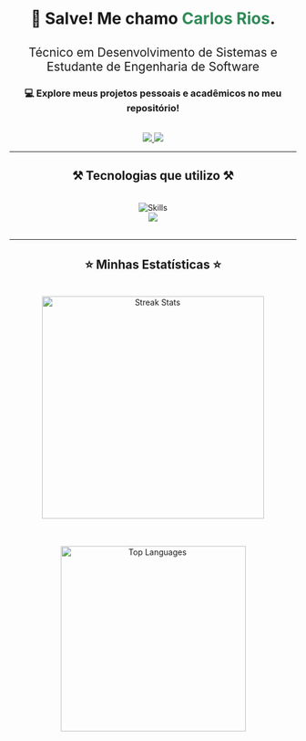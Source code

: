 <h1 align="center">
    👋 Salve! Me chamo <span style="color: #2e8b57;">Carlos Rios</span>.
</h1>

<h2 align="center" style="font-weight: 400;">Técnico em Desenvolvimento de Sistemas e Estudante de Engenharia de Software</h2>

<div align="center">
  <h3 align="center">💻 Explore meus projetos pessoais e acadêmicos no meu repositório!</h3>
  <br/>
  <div align="center"> 
    <a href="https://www.linkedin.com/in/carlosrios04/" target="_blank">
      <img src="https://img.shields.io/badge/LinkedIn-0077B5?style=for-the-badge&logo=linkedin&logoColor=white" />
    </a>
    <a href="https://6797ca5cb407dc1e1b85cd9c--effervescent-bublanina-28f4f8.netlify.app/" target="_blank">
      <img src="https://img.shields.io/badge/Portfólio-FF5722?style=for-the-badge&logo=todoist&logoColor=white" /> 
    </a>
  </div>
</div>

<hr/>

<h2 align="center">⚒️ Tecnologias que utilizo ⚒️</h2>
<br/>
<div align="center">
    <img src="https://skillicons.dev/icons?i=java,spring,mysql,javascript,python" alt="Skills"/>
    <br>
    <img src="https://skillicons.dev/icons?i=html,css,vscode,github,figma,git,postman"/>
</div>

<br/>

<hr/>

<h2 align="center">⭐ Minhas Estatísticas ⭐</h2>
<br/>
<div align="center">
  <img width="390" src="https://github-readme-streak-stats-salesp07.vercel.app/?user=CarlosSoft04&count_private=true&theme=react&border_radius=10" alt="Streak Stats"/>

  <br/><br/>
  <img width="325" src="https://github-readme-stats-salesp07.vercel.app/api/top-langs/?username=CarlosSoft04&hide=HTML&langs_count=8&layout=compact&theme=react&border_radius=10&size_weight=0.5&count_weight=0.5&exclude_repo=github-readme-stats" alt="Top Languages"/>
</div>

<br/><br/>

